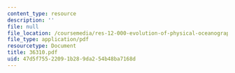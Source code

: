 ```yaml
---
content_type: resource
description: ''
file: null
file_location: /coursemedia/res-12-000-evolution-of-physical-oceanography-spring-2007/47d5f75522091b289da254b48ba7168d_36310.pdf
file_type: application/pdf
resourcetype: Document
title: 36310.pdf
uid: 47d5f755-2209-1b28-9da2-54b48ba7168d
---
```

